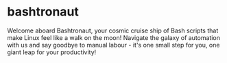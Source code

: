 # bashtronaut

Welcome aboard Bashtronaut, your cosmic cruise ship of Bash scripts that make Linux feel like a walk on the moon! Navigate the galaxy of automation with us and say goodbye to manual labour - it's one small step for you, one giant leap for your productivity!
